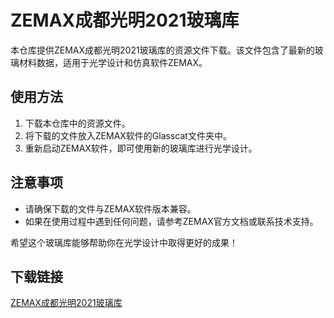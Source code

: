# ZEMAX成都光明2021玻璃库

本仓库提供ZEMAX成都光明2021玻璃库的资源文件下载。该文件包含了最新的玻璃材料数据，适用于光学设计和仿真软件ZEMAX。

## 使用方法

1. 下载本仓库中的资源文件。
2. 将下载的文件放入ZEMAX软件的Glasscat文件夹中。
3. 重新启动ZEMAX软件，即可使用新的玻璃库进行光学设计。

## 注意事项

- 请确保下载的文件与ZEMAX软件版本兼容。
- 如果在使用过程中遇到任何问题，请参考ZEMAX官方文档或联系技术支持。

希望这个玻璃库能够帮助你在光学设计中取得更好的成果！

## 下载链接

[ZEMAX成都光明2021玻璃库](https://pan.quark.cn/s/fded0342775d)